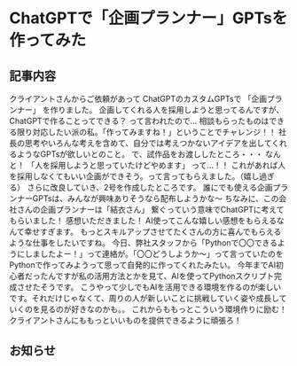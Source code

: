 # ChatGPTで「企画プランナー」GPTsを作ってみた

## 記事内容
クライアントさんからご依頼があって
ChatGPTのカスタムGPTsで
「企画プランナー」
を作りました。
企画してくれる人を採用しようと思ってるんですが、ChatGPTで作ることってできる？
って言われたので…
相談もらったものはできる限り対応したい派の私。「作ってみますね！」ということでチャレンジ！！
社長の思考やいろんな考えを含めて、自分では考えつかないアイデアを出してくれるようなGPTsが欲しいとのこと。
で、試作品をお渡ししたところ・・・
なんと！
「人を採用しようと思っていたけどやめます」
って…！！
これがあれば人を採用しなくてもいい企画ができそう。って言ってもらえました。（嬉し過ぎる）
さらに改良していき、2号を作成したところです。
誰にでも使える企画プランナーGPTsは、みんなが興味ありそうなら配布しようかな～
ちなみに、この会社さんの企画プランナーは「結衣さん」
繋ぐっていう意味でChatGPTに考えてもらいました！
感想いただきました！
AI使ってこんな嬉しい感想をもらえるなんて幸せすぎます。
もっとスキルアップさせてたくさんの方に喜んでもらえるような仕事をしたいですね。
今日、弊社スタッフから「Pythonで〇〇できるようにしましたよー！」って連絡が。「〇〇どうしようか～」って言っていたのをPythonで作ってみようって思って自発的に作ってくれたみたい。
今年までAI初心者だったんですが私の活用方法とかを見て、AIを使ってPythonスクリプト完成させたそうです。
こうやって少しでもAIを活用できる環境を作るのが楽しいです。それだけじゃなくて、周りの人が新しいことに挑戦していく姿や成長していくのを見るのが好きなのかも。。
これからももっとこういう環境作りに励む！クライアントさんにももっといいものを提供できるように頑張ろ！

## お知らせ
